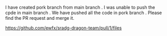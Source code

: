 I have created pork branch from main branch . I was unable to push the cpde in main branch .
We have pushed all the code in pork branch . Please find the PR request and merge it.

https://github.com/ewfx/sradg-dragon-team/pull/1/files

